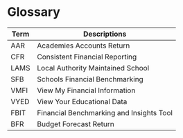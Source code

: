 # Glossary
| Term | Descriptions                             |
|------|------------------------------------------|
| AAR  | Academies Accounts Return                |
| CFR  | Consistent Financial Reporting           |
| LAMS | Local Authority Maintained School        |
| SFB  | Schools Financial Benchmarking           |
| VMFI | View My Financial Information            |
| VYED | View Your Educational Data               |
| FBIT | Financial Benchmarking and Insights Tool |
| BFR  | Budget Forecast Return                   |
